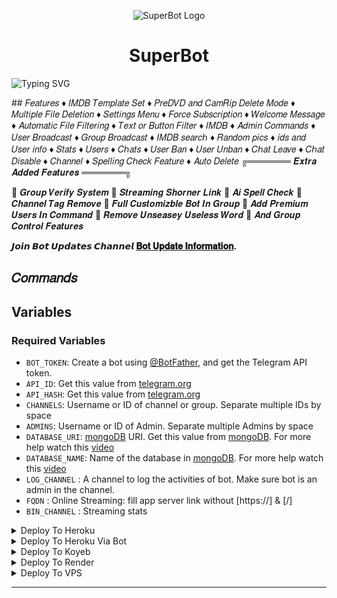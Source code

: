 <p align="center">
  <img src="https://graph.org/file/a97d39a6aa4a1317d430b.jpg" alt="SuperBot Logo">
</p>
<h1 align="center">
  SuperBot 
</h1>

![Typing SVG](https://readme-typing-svg.herokuapp.com/?lines=𝑊𝑒𝑙𝑐𝑜𝑚𝑒+SuperBot!;𝐶𝑟𝑒𝑎𝑡𝑒𝑑+𝑏𝑦+𝑆𝑎𝑓𝑎𝑟𝑖𝑑𝑒𝑣𝑣!;𝐴+𝑝𝑜𝑤𝑒𝑟𝑓𝑢𝑙+⚡+𝑠𝑢𝑝𝑒𝑟+𝑎𝑛𝑑+𝑐𝑜𝑜𝑙+𝑓𝑒𝑎𝑡𝑢𝑟𝑒𝑠+𝑠𝑒𝑒+𝑡ℎ𝑒+𝑓𝑒𝑎𝑡𝑢𝑟𝑒𝑠!)
</p>
## 𝐹𝑒𝑎𝑡𝑢𝑟𝑒𝑠
♦ 𝐼𝑀𝐷𝐵 𝑇𝑒𝑚𝑝𝑙𝑎𝑡𝑒 𝑆𝑒𝑡
♦ 𝑃𝑟𝑒𝐷𝑉𝐷 𝑎𝑛𝑑 𝐶𝑎𝑚𝑅𝑖𝑝 𝐷𝑒𝑙𝑒𝑡𝑒 𝑀𝑜𝑑𝑒
♦ 𝑀𝑢𝑙𝑡𝑖𝑝𝑙𝑒 𝐹𝑖𝑙𝑒 𝐷𝑒𝑙𝑒𝑡𝑖𝑜𝑛
♦ 𝑆𝑒𝑡𝑡𝑖𝑛𝑔𝑠 𝑀𝑒𝑛𝑢
♦ 𝐹𝑜𝑟𝑐𝑒 𝑆𝑢𝑏𝑠𝑐𝑟𝑖𝑝𝑡𝑖𝑜𝑛
♦ 𝑊𝑒𝑙𝑐𝑜𝑚𝑒 𝑀𝑒𝑠𝑠𝑎𝑔𝑒
♦ 𝐴𝑢𝑡𝑜𝑚𝑎𝑡𝑖𝑐 𝐹𝑖𝑙𝑒 𝐹𝑖𝑙𝑡𝑒𝑟𝑖𝑛𝑔
♦ 𝑇𝑒𝑥𝑡 𝑜𝑟 𝐵𝑢𝑡𝑡𝑜𝑛 𝐹𝑖𝑙𝑡𝑒𝑟
♦ 𝐼𝑀𝐷𝐵
♦ 𝐴𝑑𝑚𝑖𝑛 𝐶𝑜𝑚𝑚𝑎𝑛𝑑𝑠
♦ 𝑈𝑠𝑒𝑟 𝐵𝑟𝑜𝑎𝑑𝑐𝑎𝑠𝑡
♦ 𝐺𝑟𝑜𝑢𝑝 𝐵𝑟𝑜𝑎𝑑𝑐𝑎𝑠𝑡
♦ 𝐼𝑀𝐷𝐵 𝑠𝑒𝑎𝑟𝑐ℎ
♦ 𝑅𝑎𝑛𝑑𝑜𝑚 𝑝𝑖𝑐𝑠
♦ 𝑖𝑑𝑠 𝑎𝑛𝑑 𝑈𝑠𝑒𝑟 𝑖𝑛𝑓𝑜 
♦ 𝑆𝑡𝑎𝑡𝑠
♦ 𝑈𝑠𝑒𝑟𝑠
♦ 𝐶ℎ𝑎𝑡𝑠
♦ 𝑈𝑠𝑒𝑟 𝐵𝑎𝑛
♦ 𝑈𝑠𝑒𝑟 𝑈𝑛𝑏𝑎𝑛
♦ 𝐶ℎ𝑎𝑡 𝐿𝑒𝑎𝑣𝑒
♦ 𝐶ℎ𝑎𝑡 𝐷𝑖𝑠𝑎𝑏𝑙𝑒
♦ 𝐶ℎ𝑎𝑛𝑛𝑒𝑙
♦ 𝑆𝑝𝑒𝑙𝑙𝑖𝑛𝑔 𝐶ℎ𝑒𝑐𝑘 𝐹𝑒𝑎𝑡𝑢𝑟𝑒
♦ 𝐴𝑢𝑡𝑜 𝐷𝑒𝑙𝑒𝑡𝑒
╔═══════ 𝑬𝒙𝒕𝒓𝒂 𝑨𝒅𝒅𝒆𝒅 𝑭𝒆𝒂𝒕𝒖𝒓𝒆𝒔 ═══════╗

🔷 𝑮𝒓𝒐𝒖𝒑 𝑽𝒆𝒓𝒊𝒇𝒚 𝑺𝒚𝒔𝒕𝒆𝒎
🔷 𝑺𝒕𝒓𝒆𝒂𝒎𝒊𝒏𝒈 𝑺𝒉𝒐𝒓𝒏𝒆𝒓 𝑳𝒊𝒏𝒌
🔷 𝑨𝒊 𝑺𝒑𝒆𝒍𝒍 𝑪𝒉𝒆𝒄𝒌
🔷 𝑪𝒉𝒂𝒏𝒏𝒆𝒍 𝑻𝒂𝒈 𝑹𝒆𝒎𝒐𝒗𝒆
🔷 𝑭𝒖𝒍𝒍 𝑪𝒖𝒔𝒕𝒐𝒎𝒊𝒛𝒃𝒍𝒆 𝑩𝒐𝒕 𝑰𝒏 𝑮𝒓𝒐𝒖𝒑
🔷 𝑨𝒅𝒅 𝑷𝒓𝒆𝒎𝒊𝒖𝒎 𝑼𝒔𝒆𝒓𝒔 𝑰𝒏 𝑪𝒐𝒎𝒎𝒂𝒏𝒅
🔷 𝑹𝒆𝒎𝒐𝒗𝒆 𝑼𝒏𝒔𝒆𝒂𝒔𝒆𝒚 𝑼𝒔𝒆𝒍𝒆𝒔𝒔 𝑾𝒐𝒓𝒅
🔷 𝑨𝒏𝒅 𝑮𝒓𝒐𝒖𝒑 𝑪𝒐𝒏𝒕𝒓𝒐𝒍 𝑭𝒆𝒂𝒕𝒖𝒓𝒆𝒔

<b>𝙅𝙤𝙞𝙣 𝘽𝙤𝙩 𝙐𝙥𝙙𝙖𝙩𝙚𝙨 𝘾𝙝𝙖𝙣𝙣𝙚𝙡 <a href='https://telegram.me/SafariBotts'>𝐁𝐨𝐭 𝐔𝐩𝐝𝐚𝐭𝐞 𝐈𝐧𝐟𝐨𝐫𝐦𝐚𝐭𝐢𝐨𝐧</a>.</b>

## 𝐶𝑜𝑚𝑚𝑎𝑛𝑑𝑠

## Variables

### Required Variables
* `BOT_TOKEN`: Create a bot using [@BotFather](https://telegram.dog/BotFather), and get the Telegram API token.
* `API_ID`: Get this value from [telegram.org](https://my.telegram.org/apps)
* `API_HASH`: Get this value from [telegram.org](https://my.telegram.org/apps)
* `CHANNELS`: Username or ID of channel or group. Separate multiple IDs by space
* `ADMINS`: Username or ID of Admin. Separate multiple Admins by space
* `DATABASE_URI`: [mongoDB](https://www.mongodb.com) URI. Get this value from [mongoDB](https://www.mongodb.com). For more help watch this [video](https://youtu.be/1G1XwEOnxxo)
* `DATABASE_NAME`: Name of the database in [mongoDB](https://www.mongodb.com). For more help watch this [video](https://youtu.be/1G1XwEOnxxo)
* `LOG_CHANNEL` : A channel to log the activities of bot. Make sure bot is an admin in the channel.
* `FQDN` : Online Streaming: fill app server link without [https://] & [/] 
* `BIN_CHANNEL` : Streaming stats


<details><summary>Deploy To Heroku</summary>
<p>
<br>
<a href="https://heroku.com/deploy?template=https://github.com/Safaridevv/SuperBot">
  <img src="https://www.herokucdn.com/deploy/button.svg" alt="Deploy To Heroku">
</a>
</p>
</details>
<details><summary>Deploy To Heroku Via Bot</summary>
<p>
<br>
<a href="https://telegram.dog/XTZ_HerokuBot?start=Sm9lbGtiL0RRLXRoZS1maWxlLWRvbm9yIG1hc3Rlcg">
  <img src="https://www.herokucdn.com/deploy/button.svg" alt="Deploy Via Heroku Bot">
</a>
</p>
</details>

<details><summary>Deploy To Koyeb</summary>
<br>
<b>The fastest way to deploy the application is to click the Deploy to Koyeb button below.</b>
<br>
<br>

[![Deploy to Koyeb](https://www.koyeb.com/static/images/deploy/button.svg)](https://app.koyeb.com/deploy?type=git&repository=github.com/Safaridevv/SuperBot&branch=main)
</details>

<details><summary>Deploy To Render</summary>
<br>
<b>
Use these commands:
<br>
<br>
• Build Command: <code>pip3 install -U -r requirements.txt</code>
<br>
<br>
• Start Command: <code>python3 bot.py</code>
<br>
<br>
Go to https://uptimerobot.com/ and add a monitor to keep your bot alive.
<br>
<br>
Use these settings when adding a monitor:</b>
<br>
<br>
<img src="https://telegra.ph/file/a79a156e44f43c9833b50.jpg" alt="render template">
<br>
<br>
<b>Click on the below button to deploy directly to render ↓</b>
<br>
<br>
<a href="https://render.com/deploy?repo=https://github.com/Safaridevv/SuperBot">
<img src="https://render.com/images/deploy-to-render-button.svg" alt="Deploy to Render">
</a>
</details>

<details><summary>Deploy To VPS</summary>
<p>
<pre>
git clone https://github.com/Joelkb/DQ-The-File-Donor
# Install Packages
pip3 install -U -r requirements.txt
Edit info.py with variables as given below then run bot
python3 bot.py
</pre>
</p>
</details>

<hr>
